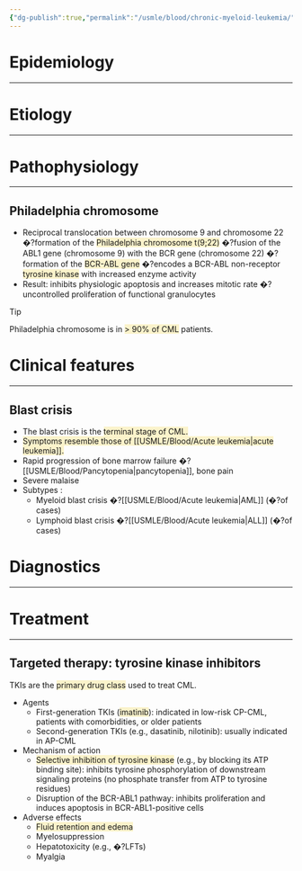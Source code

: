 ```yaml
---
{"dg-publish":true,"permalink":"/usmle/blood/chronic-myeloid-leukemia/"}
---
```


# Epidemiology
---


# Etiology
---


# Pathophysiology
---
## Philadelphia chromosome
- Reciprocal translocation between chromosome 9 and chromosome 22 �?formation of the <span style="background:rgba(240, 200, 0, 0.2)">Philadelphia chromosome t(9;22)</span> �?fusion of the ABL1 gene (chromosome 9) with the BCR gene (chromosome 22) �?formation of the <span style="background:rgba(240, 200, 0, 0.2)">BCR-ABL gene</span> �?encodes a BCR-ABL non-receptor <span style="background:rgba(240, 200, 0, 0.2)">tyrosine kinase</span> with increased enzyme activity
- Result: inhibits physiologic apoptosis and increases mitotic rate �?uncontrolled proliferation of functional granulocytes
>[!tip] 
>Philadelphia chromosome is in <span style="background:rgba(240, 200, 0, 0.2)">> 90% of CML</span> patients.
# Clinical features
---
## Blast crisis
- The blast crisis is the <span style="background:rgba(240, 200, 0, 0.2)">terminal stage of CML.</span>
- <span style="background:rgba(240, 200, 0, 0.2)">Symptoms resemble those of [[USMLE/Blood/Acute leukemia\|acute leukemia]].</span>
- Rapid progression of bone marrow failure �?[[USMLE/Blood/Pancytopenia\|pancytopenia]], bone pain
- Severe malaise
- Subtypes :
	- Myeloid blast crisis �?[[USMLE/Blood/Acute leukemia\|AML]] (�?of cases)
	- Lymphoid blast crisis �?[[USMLE/Blood/Acute leukemia\|ALL]] (�?of cases)
# Diagnostics
---


# Treatment
---
## Targeted therapy: tyrosine kinase inhibitors
TKIs are the <span style="background:rgba(240, 200, 0, 0.2)">primary drug class</span> used to treat CML.
- Agents
	- First-generation TKIs (<span style="background:rgba(240, 200, 0, 0.2)">imatinib</span>): indicated in low-risk CP-CML, patients with comorbidities, or older patients 
	- Second-generation TKIs (e.g., dasatinib, nilotinib): usually indicated in AP-CML
- Mechanism of action
	- <span style="background:rgba(240, 200, 0, 0.2)">Selective inhibition of tyrosine kinase</span> (e.g., by blocking its ATP binding site): inhibits tyrosine phosphorylation of downstream signaling proteins (no phosphate transfer from ATP to tyrosine residues)
	- Disruption of the BCR-ABL1 pathway: inhibits proliferation and induces apoptosis in BCR-ABL1-positive cells
- Adverse effects
	- <span style="background:rgba(240, 200, 0, 0.2)">Fluid retention and edema</span>
	- Myelosuppression
	- Hepatotoxicity (e.g., �?LFTs)
	- Myalgia

